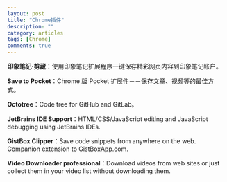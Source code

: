 ```yaml
---
layout: post
title: "Chrome插件"
description: ""
category: articles
tags: [Chrome]
comments: true
---
```


**印象笔记·剪藏**：使用印象笔记扩展程序一键保存精彩网页内容到印象笔记帐户。

**Save to Pocket**：Chrome 版 Pocket 扩展件－－保存文章、视频等的最佳方式。

**Octotree**：Code tree for GitHub and GitLab。

**JetBrains IDE Support**：HTML/CSS/JavaScript editing and JavaScript debugging using JetBrains IDEs.

**GistBox Clipper**：Save code snippets from anywhere on the web. Companion extension to GistBoxApp.com.

**Video Downloader professional**：Download videos from web sites or just collect them in your video list without downloading them.


